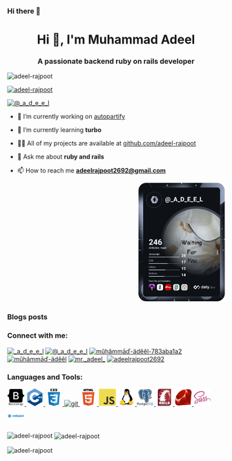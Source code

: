 ### Hi there 👋

<h1 align="center">Hi 👋, I'm Muhammad Adeel</h1>
<h3 align="center">A passionate backend ruby on rails developer</h3>

<p align="left"> <img src="https://komarev.com/ghpvc/?username=adeel-rajpoot&label=Profile%20views&color=0e75b6&style=flat" alt="adeel-rajpoot" /> </p>

<p align="left"> <a href="https://github.com/ryo-ma/github-profile-trophy"><img src="https://github-profile-trophy.vercel.app/?username=adeel-rajpoot" alt="adeel-rajpoot" /></a> </p>

<p align="left"> <a href="https://twitter.com/@_a_d_e_e_l" target="blank"><img src="https://img.shields.io/twitter/follow/@_a_d_e_e_l?logo=twitter&style=for-the-badge" alt="@_a_d_e_e_l" /></a> </p>

- 🔭 I’m currently working on [autopartify](https://autopartify.com/)

- 🌱 I’m currently learning **turbo**

- 👨‍💻 All of my projects are available at [github.com/adeel-rajpoot](github.com/adeel-rajpoot)

- 💬 Ask me about **ruby and rails**

- 📫 How to reach me **adeelrajpoot2692@gmail.com**

<p align="right"> <a href="https://app.daily.dev/DailyDevTips"><img src="https://github.com/a-d-e-e-l/a-d-e-e-l/blob/master/devcard.svg" width="200" alt="Műhâmmāď Äděêl's Dev Card"/></a></p>

### Blogs posts
<!-- BLOG-POST-LIST:START -->
<!-- BLOG-POST-LIST:END -->

<h3 align="left">Connect with me:</h3>
<p align="left">
<a href="https://dev.to/_a_d_e_e_l" target="blank"><img align="center" src="https://raw.githubusercontent.com/rahuldkjain/github-profile-readme-generator/master/src/images/icons/Social/devto.svg" alt="_a_d_e_e_l" height="30" width="40" /></a>
<a href="https://twitter.com/@_a_d_e_e_l" target="blank"><img align="center" src="https://raw.githubusercontent.com/rahuldkjain/github-profile-readme-generator/master/src/images/icons/Social/twitter.svg" alt="@_a_d_e_e_l" height="30" width="40" /></a>
<a href="https://linkedin.com/in/műhâmmāď-äděêl-783aba1a2" target="blank"><img align="center" src="https://raw.githubusercontent.com/rahuldkjain/github-profile-readme-generator/master/src/images/icons/Social/linked-in-alt.svg" alt="műhâmmāď-äděêl-783aba1a2" height="30" width="40" /></a>
<a href="https://stackoverflow.com/users/műhâmmāď-äděêl" target="blank"><img align="center" src="https://raw.githubusercontent.com/rahuldkjain/github-profile-readme-generator/master/src/images/icons/Social/stack-overflow.svg" alt="műhâmmāď-äděêl" height="30" width="40" /></a>
<a href="https://instagram.com/mr._adeel_" target="blank"><img align="center" src="https://raw.githubusercontent.com/rahuldkjain/github-profile-readme-generator/master/src/images/icons/Social/instagram.svg" alt="mr._adeel_" height="30" width="40" /></a>
<a href="https://www.leetcode.com/adeelrajpoot2692" target="blank"><img align="center" src="https://raw.githubusercontent.com/rahuldkjain/github-profile-readme-generator/master/src/images/icons/Social/leet-code.svg" alt="adeelrajpoot2692" height="30" width="40" /></a>
</p>

<h3 align="left">Languages and Tools:</h3>
<p align="left"> <a href="https://getbootstrap.com" target="_blank" rel="noreferrer"> <img src="https://raw.githubusercontent.com/devicons/devicon/master/icons/bootstrap/bootstrap-plain-wordmark.svg" alt="bootstrap" width="40" height="40"/> </a> <a href="https://www.w3schools.com/cpp/" target="_blank" rel="noreferrer"> <img src="https://raw.githubusercontent.com/devicons/devicon/master/icons/cplusplus/cplusplus-original.svg" alt="cplusplus" width="40" height="40"/> </a> <a href="https://www.w3schools.com/css/" target="_blank" rel="noreferrer"> <img src="https://raw.githubusercontent.com/devicons/devicon/master/icons/css3/css3-original-wordmark.svg" alt="css3" width="40" height="40"/> </a> <a href="https://git-scm.com/" target="_blank" rel="noreferrer"> <img src="https://www.vectorlogo.zone/logos/git-scm/git-scm-icon.svg" alt="git" width="40" height="40"/> </a> <a href="https://www.w3.org/html/" target="_blank" rel="noreferrer"> <img src="https://raw.githubusercontent.com/devicons/devicon/master/icons/html5/html5-original-wordmark.svg" alt="html5" width="40" height="40"/> </a> <a href="https://developer.mozilla.org/en-US/docs/Web/JavaScript" target="_blank" rel="noreferrer"> <img src="https://raw.githubusercontent.com/devicons/devicon/master/icons/javascript/javascript-original.svg" alt="javascript" width="40" height="40"/> </a> <a href="https://www.linux.org/" target="_blank" rel="noreferrer"> <img src="https://raw.githubusercontent.com/devicons/devicon/master/icons/linux/linux-original.svg" alt="linux" width="40" height="40"/> </a> <a href="https://www.postgresql.org" target="_blank" rel="noreferrer"> <img src="https://raw.githubusercontent.com/devicons/devicon/master/icons/postgresql/postgresql-original-wordmark.svg" alt="postgresql" width="40" height="40"/> </a> <a href="https://rubyonrails.org" target="_blank" rel="noreferrer"> <img src="https://raw.githubusercontent.com/devicons/devicon/master/icons/rails/rails-original-wordmark.svg" alt="rails" width="40" height="40"/> </a> <a href="https://www.ruby-lang.org/en/" target="_blank" rel="noreferrer"> <img src="https://raw.githubusercontent.com/devicons/devicon/master/icons/ruby/ruby-original.svg" alt="ruby" width="40" height="40"/> </a> <a href="https://sass-lang.com" target="_blank" rel="noreferrer"> <img src="https://raw.githubusercontent.com/devicons/devicon/master/icons/sass/sass-original.svg" alt="sass" width="40" height="40"/> </a> <a href="https://webpack.js.org" target="_blank" rel="noreferrer"> <img src="https://raw.githubusercontent.com/devicons/devicon/d00d0969292a6569d45b06d3f350f463a0107b0d/icons/webpack/webpack-original-wordmark.svg" alt="webpack" width="40" height="40"/> </a> </p>

<p><img align="left" src="https://github-readme-stats.vercel.app/api/top-langs?username=adeel-rajpoot&show_icons=true&locale=en&layout=compact" alt="adeel-rajpoot" /></p>

<p>&nbsp;<img align="center" src="https://github-readme-stats.vercel.app/api?username=adeel-rajpoot&show_icons=true&locale=en" alt="adeel-rajpoot" /></p>

<p><img align="center" src="https://github-readme-streak-stats.herokuapp.com/?user=adeel-rajpoot&" alt="adeel-rajpoot" /></p>

